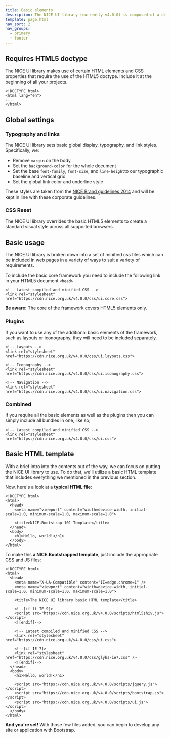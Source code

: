 ```yaml
---
title: Basic elements
description: The NICE UI library (currently v4.0.0) is composed of a default set of styles for all HTML5 elements as well as additional extensions that are based on our Brand Guidelines
template: page.html
nav_sort: 2
nav_groups:
  - primary
  - footer
---
```


## Requires HTML5 doctype

The NICE UI library makes use of certain HTML elements and CSS properties that
require the use of the HTML5 doctype. Include it at the beginning of all your projects.

<pre class="prettyprint linenums"><code>&lt;!DOCTYPE html&gt;
&lt;html lang="en"&gt;
...
&lt;/html&gt;</code></pre>

## Global settings

### Typography and links

The NICE UI library sets basic global display, typography, and link styles. Specifically, we:

  - Remove <code>margin</code> on the body
  - Set the <code>background-color</code> for the whole document
  - Set the base <code>font-family</code>, <code>font-size</code>, and <code>line-height</code>to our typographic baseline and vertical grid
  - Set the global link color and underline style

These styles are taken from the [NICE Brand guidelines 2014](http://nhsevidence.github.io/NICE.Design/brand/style-guide.html) and will be kept in line with these corporate guidelines.

### CSS Reset

The NICE UI library overrides the basic HTML5 elements to create a standard visual style across all supported browsers.

## Basic usage

The NICE UI library is broken down into a set of minified css files which can be
included in web pages in a variety of ways to suit a variety of requirements.

To include the basic core framework you need to include the following link in
your HTML5 document <code>&lt;head&gt;</code>

<pre class="prettyprint linenums"><code>&lt;!-- Latest compiled and minified CSS --&gt;
&lt;link rel="stylesheet" href="https://cdn.nice.org.uk/v4.0.0/css/ui.core.css"&gt;</code></pre>

<div class="note note-warning">
<p><strong>Be aware:</strong> The core of the framework covers HTML5 elements only.</p>
</div>

### Plugins

If you want to use any of the additional basic elements of the framework, such
as layouts or iconography, they will need to be included separately.

<pre class="prettyprint linenums"><code>&lt;!-- Layouts --&gt;
&lt;link rel="stylesheet" href="https://cdn.nice.org.uk/v4.0.0/css/ui.layouts.css"&gt;

&lt;!-- Iconography --&gt;
&lt;link rel="stylesheet" href="https://cdn.nice.org.uk/v4.0.0/css/ui.iconography.css"&gt;

&lt;!-- Navigation --&gt;
&lt;link rel="stylesheet" href="https://cdn.nice.org.uk/v4.0.0/css/ui.navigation.css"&gt;</code></pre>

### Combined

If you require all the basic elements as well as the plugins then you can simply
include all bundles in one, like so;

<pre class="prettyprint linenums"><code>&lt;!-- Latest compiled and minified CSS --&gt;
&lt;link rel="stylesheet" href="https://cdn.nice.org.uk/v4.0.0/css/ui.css"&gt;</code></pre>

## Basic HTML template

With a brief intro into the contents out of the way, we can focus on putting the NICE UI library to use.
To do that, we'll utilize a basic HTML template that includes everything we mentioned in the previous section.

Now, here's a look at a **typical HTML file**:

<pre class="prettyprint linenums"><code>&lt;!DOCTYPE html&gt;
&lt;html&gt;
  &lt;head&gt;
    &lt;meta name="viewport" content="width=device-width, initial-scale=1.0, minimum-scale=1.0, maximum-scale=1.0"&gt;

    &lt;title&gt;NICE.Bootstrap 101 Template&lt;/title&gt;
  &lt;/head&gt;
  &lt;body&gt;
    &lt;h1&gt;Hello, world!&lt;/h1&gt;
  &lt;/body&gt;
&lt;/html&gt;</code></pre>

To make this **a NICE.Bootstrapped template**, just include the appropriate CSS and JS files:

<pre class="prettyprint linenums"><code>&lt;!DOCTYPE html&gt;
&lt;html&gt;
  &lt;head&gt;
    &lt;meta name="X-UA-Compatible" content="IE=edge,chrome=1" /&gt;
    &lt;meta name="viewport" content="width=device-width, initial-scale=1.0, minimum-scale=1.0, maximum-scale=1.0"&gt;

    &lt;title&gt;The NICE UI library basic HTML template&lt;/title&gt;

    &lt;!--[if lt IE 9]&gt;
    &lt;script src="https://cdn.nice.org.uk/v4.0.0/scripts/html5shiv.js"&gt;&lt;/script&gt;
    &lt;![endif]--&gt;

    &lt;!-- Latest compiled and minified CSS --&gt;
    &lt;link rel="stylesheet" href="https://cdn.nice.org.uk/v4.0.0/css/ui.css"&gt;

    &lt;!--[if IE 7]&gt;
    &lt;link rel="stylesheet" href="https://cdn.nice.org.uk/v4.0.0/css/glyhs-ie7.css" /&gt;
    &lt;![endif]--&gt;
  &lt;/head&gt;
  &lt;body&gt;
    &lt;h1&gt;Hello, world!&lt;/h1&gt;

    &lt;script src="https://cdn.nice.org.uk/v4.0.0/scripts/jquery.js"&gt;&lt;/script&gt;
    &lt;script src="https://cdn.nice.org.uk/v4.0.0/scripts/bootstrap.js"&gt;&lt;/script&gt;
    &lt;script src="https://cdn.nice.org.uk/v4.0.0/scripts/ui.js"&gt;&lt;/script&gt;
  &lt;/body&gt;
&lt;/html&gt;</code></pre>

**And you're set!** With those few files added, you can begin to develop any site or application with Bootstrap.
